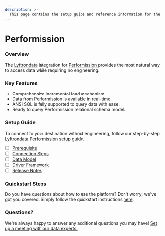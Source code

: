 ```yaml
---
description: >-
  This page contains the setup guide and reference information for the Performission source connector.
---
```


# Performission

### Overview

The [Lyftrondata](https://www.lyftrondata.com/) integration for [Performission](https://www.lyftrondata.com/integration/performission/)[ ](https://www.lyftrondata.com/integration/performission/)provides the most natural way to access data while requiring no engineering.

### Key Features

* Comprehensive incremental load mechanism.
* Data from Performission is available in real-time.&#x20;
* ANSI SQL is fully supported to query data with ease.
* Ready to query Performission relational schema model.

### Setup Guide

To connect to your destination without engineering, follow our step-by-step [Lyftrondata](https://www.lyftrondata.com/)  [Performission](https://www.lyftrondata.com/integration/performission/) setup guide.

* [ ] [Prerequisite](../../marketing-analytics/performission/prerequisite.md)
* [ ] [Connection Steps](../../marketing-analytics/performission/connection-steps.md)
* [ ] [Data Model](../../marketing-analytics/performission/data-model/)
* [ ] [Driver Framework](../../marketing-analytics/performission/driver-framework/)
* [ ] [Release Notes](../../marketing-analytics/performission/release-notes.md)

### Quickstart Steps

Do you have questions about how to use the platform? Don't worry; we've got you covered. Simply follow the quickstart instructions [here](../../../quickstart-steps.md).

### Questions? <a href="#questions" id="questions"></a>

We're always happy to answer any additional questions you may have! [Set up a meeting with our data experts.](https://www.lyftrondata.com/book-a-meeting/)

